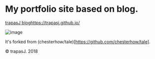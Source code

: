 # My portfolio site based on blog.
[trapasJ blog](https://trapasj.github.io/)https://trapasj.github.io/

![image](https://trapasj.github.io/assets/domain-img.png)

It's forked from (chesterhow/tale)[https://github.com/chesterhow/tale].

© trapasJ. 2018
